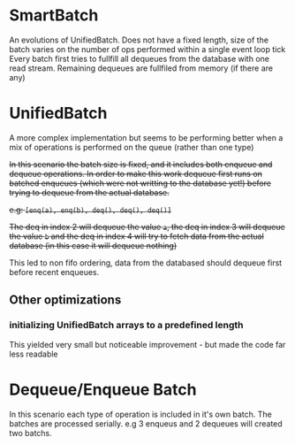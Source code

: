 # SmartBatch
An evolutions of UnifiedBatch.
Does not have a fixed length, size of the batch varies on the number of ops performed within a single event loop tick
Every batch first tries to fullfill all dequeues from the database with one read stream.
Remaining dequeues are fullfiled from memory (if there are any)

# UnifiedBatch
A more complex implementation but seems to be performing better when a mix of operations is performed on the queue (rather than one type)

~~In this scenario the batch size is fixed, and it includes both enqueue and dequeue operations. In order to make this work dequeue first runs on batched enqueues (which were not writting to the database yet!) before trying to dequeue from the actual database.~~

~~e.g: ```[enq(a), enq(b), deq(), deq(), deq()]```~~

~~The deq in index 2 will dequeue the value ```a```, the deq in index 3 will dequeue the value ```b``` and the deq in index 4 will try to fetch data from the actual database (in this case it will dequeue nothing)~~

This led to non fifo ordering, data from the databased should dequeue first before recent enqueues.

## Other optimizations

### initializing UnifiedBatch arrays to a predefined length

This yielded very small but noticeable improvement - but made the code far less readable

# Dequeue/Enqueue Batch
In this scenario each type of operation is included in it's own batch. The batches are processed serially. e.g 3 enqueus and 2 dequeues will created two batchs.
